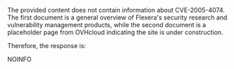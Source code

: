 The provided content does not contain information about CVE-2005-4074. The first document is a general overview of Flexera's security research and vulnerability management products, while the second document is a placeholder page from OVHcloud indicating the site is under construction.

Therefore, the response is:

NOINFO